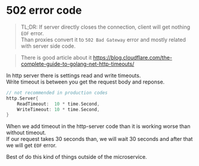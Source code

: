 # 502 error code

> TL;DR: If server directly closes the connection, client will get nothing `EOF` error.  
> Than proxies convert it to `502 Bad Gateway` error and mostly related with server side code.

> There is good article about it https://blog.cloudflare.com/the-complete-guide-to-golang-net-http-timeouts/

In http server there is settings read and write timeouts.  
Write timeout is between you get the request body and reponse.

```go
// not recommended in production codes
http.Server{
    ReadTimeout:  10 * time.Second,
    WriteTimeout: 10 * time.Second,
}
```

When we add timeout in the http-server code than it is working worse than without timeout.  
If our request takes 30 seconds than, we will wait 30 seconds and after that we will get `EOF` error.

Best of do this kind of things outside of the microservice.
